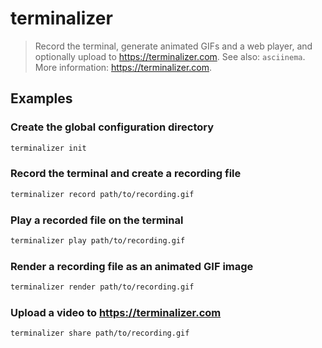 # terminalizer

> Record the terminal, generate animated GIFs and a web player, and optionally upload to <https://terminalizer.com>. See also: `asciinema`. More information: <https://terminalizer.com>.

## Examples

### Create the global configuration directory

```bash
terminalizer init
```

### Record the terminal and create a recording file

```bash
terminalizer record path/to/recording.gif
```

### Play a recorded file on the terminal

```bash
terminalizer play path/to/recording.gif
```

### Render a recording file as an animated GIF image

```bash
terminalizer render path/to/recording.gif
```

### Upload a video to <https://terminalizer.com>

```bash
terminalizer share path/to/recording.gif
```

